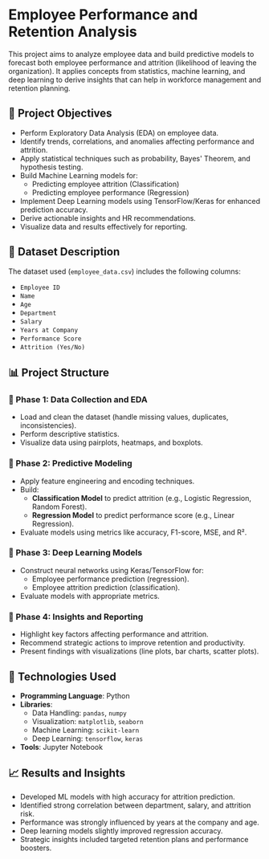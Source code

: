 # Employee Performance and Retention Analysis

This project aims to analyze employee data and build predictive models to forecast both employee performance and attrition (likelihood of leaving the organization). It applies concepts from statistics, machine learning, and deep learning to derive insights that can help in workforce management and retention planning.

## 📌 Project Objectives

- Perform Exploratory Data Analysis (EDA) on employee data.
- Identify trends, correlations, and anomalies affecting performance and attrition.
- Apply statistical techniques such as probability, Bayes' Theorem, and hypothesis testing.
- Build Machine Learning models for:
  - Predicting employee attrition (Classification)
  - Predicting employee performance (Regression)
- Implement Deep Learning models using TensorFlow/Keras for enhanced prediction accuracy.
- Derive actionable insights and HR recommendations.
- Visualize data and results effectively for reporting.

## 📂 Dataset Description

The dataset used (`employee_data.csv`) includes the following columns:

- `Employee ID`
- `Name`
- `Age`
- `Department`
- `Salary`
- `Years at Company`
- `Performance Score`
- `Attrition (Yes/No)`

## 📊 Project Structure

### 📌 Phase 1: Data Collection and EDA
- Load and clean the dataset (handle missing values, duplicates, inconsistencies).
- Perform descriptive statistics.
- Visualize data using pairplots, heatmaps, and boxplots.

### 📌 Phase 2: Predictive Modeling
- Apply feature engineering and encoding techniques.
- Build:
  - **Classification Model** to predict attrition (e.g., Logistic Regression, Random Forest).
  - **Regression Model** to predict performance score (e.g., Linear Regression).
- Evaluate models using metrics like accuracy, F1-score, MSE, and R².

### 📌 Phase 3: Deep Learning Models
- Construct neural networks using Keras/TensorFlow for:
  - Employee performance prediction (regression).
  - Employee attrition prediction (classification).
- Evaluate models with appropriate metrics.

### 📌 Phase 4: Insights and Reporting
- Highlight key factors affecting performance and attrition.
- Recommend strategic actions to improve retention and productivity.
- Present findings with visualizations (line plots, bar charts, scatter plots).

## 📌 Technologies Used

- **Programming Language**: Python
- **Libraries**:
  - Data Handling: `pandas`, `numpy`
  - Visualization: `matplotlib`, `seaborn`
  - Machine Learning: `scikit-learn`
  - Deep Learning: `tensorflow`, `keras`
- **Tools**: Jupyter Notebook

## 📈 Results and Insights

- Developed ML models with high accuracy for attrition prediction.
- Identified strong correlation between department, salary, and attrition risk.
- Performance was strongly influenced by years at the company and age.
- Deep learning models slightly improved regression accuracy.
- Strategic insights included targeted retention plans and performance boosters.

